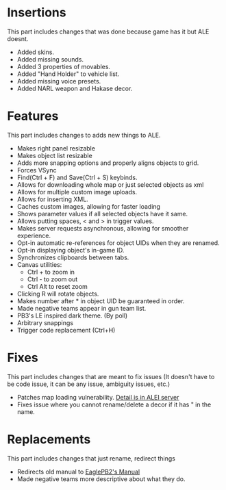 # Insertions
This part includes changes that was done because game has it but ALE doesnt.
- Added skins.
- Added missing sounds.
- Added 3 properties of movables.
- Added "Hand Holder" to vehicle list.
- Added missing voice presets.
- Added NARL weapon and Hakase decor.

# Features
This part includes changes to adds new things to ALE.
- Makes right panel resizable
- Makes object list resizable
- Adds more snapping options and properly aligns objects to grid.
- Forces VSync
- Find(Ctrl + F) and Save(Ctrl + S) keybinds.
- Allows for downloading whole map or just selected objects as xml
- Allows for multiple custom image uploads.
- Allows for inserting XML.
- Caches custom images, allowing for faster loading
- Shows parameter values if all selected objects have it same.
- Allows putting spaces, < and > in trigger values.
- Makes server requests asynchronous, allowing for smoother experience.
- Opt-in automatic re-references for object UIDs when they are renamed.
- Opt-in displaying object's in-game ID.
- Synchronizes clipboards between tabs.
- Canvas utilities:
  - Ctrl + to zoom in
  - Ctrl - to zoom out
  - Ctrl Alt to reset zoom
- Clicking R will rotate objects.
- Makes number after * in object UID be guaranteed in order.
- Made negative teams appear in gun team list.
- PB3's LE inspired dark theme. (By poll)
- Arbitrary snappings
- Trigger code replacement (Ctrl+H)

# Fixes
This part includes changes that are meant to fix issues (It doesn't have to be code issue, it can be any issue, ambiguity issues, etc.)
- Patches map loading vulnerability. [Detail is in ALEI server](https://discord.com/channels/1169664640465240154/1169667400376004764/1187082888202690671)
- Fixes issue where you cannot rename/delete a decor if it has " in the name.

# Replacements
This part includes changes that just rename, redirect things
- Redirects old manual to [EaglePB2's Manual](https://eaglepb2.gitbook.io/pb2-editor-manual/)
- Made negative teams more descriptive about what they do.
